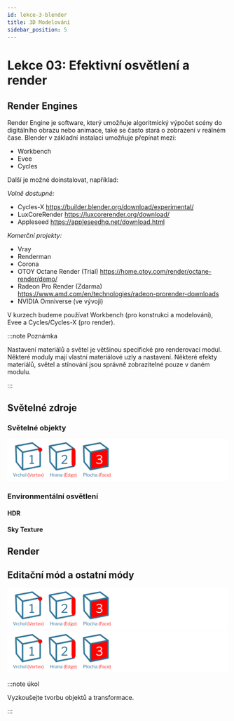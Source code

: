 ```yaml
---
id: lekce-3-blender
title: 3D Modelování
sidebar_position: 5
---
```


# Lekce 03: Efektivní osvětlení a render
## Render Engines
Render Engine je software, který umožňuje algoritmický výpočet scény do digitálního obrazu nebo animace, také se často stará o zobrazení v reálném čase.
Blender v základní instalaci umožňuje přepínat mezi:
- Workbench
- Evee
- Cycles

Další je možné doinstalovat, například:

*Volně dostupné:*
- Cycles-X
https://builder.blender.org/download/experimental/
- LuxCoreRender
https://luxcorerender.org/download/
- Appleseed
https://appleseedhq.net/download.html


*Komerční projekty:*
- Vray
- Renderman
- Corona
- OTOY Octane Render (Trial)
https://home.otoy.com/render/octane-render/demo/
- Radeon Pro Render (Zdarma)
 https://www.amd.com/en/technologies/radeon-prorender-downloads
- NVIDIA Omniverse (ve vývoji)

V kurzech budeme používat Workbench (pro konstrukci a modelování), Evee a Cycles/Cycles-X (pro render).

:::note Poznámka

Nastavení materiálů a světel je většinou specifické pro renderovací modul. Některé moduly mají vlastní materiálové uzly a nastavení.
Některé efekty materiálů, světel a stínování jsou správně zobrazitelné pouze v daném modulu. 

:::

## Světelné zdroje
### Světelné objekty
![image](../img/blender01-edit.svg)

### Environmentální osvětlení
#### HDR
#### Sky Texture

## Render

## Editační mód a ostatní módy
![image](../img/blender01-edit.svg)
![image](../img/blender01-edit.svg)


:::note úkol

Vyzkoušejte tvorbu objektů a transformace.

:::

